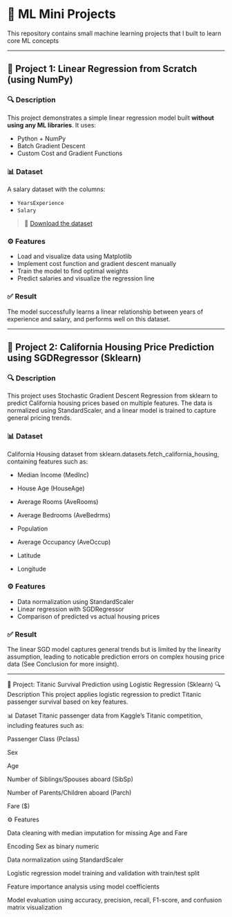 # 🧠 ML Mini Projects

This repository contains small machine learning projects that I built to learn core ML concepts

---

## 📌 Project 1: Linear Regression from Scratch (using NumPy)

### 🔍 Description
This project demonstrates a simple linear regression model built **without using any ML libraries**. It uses:

- Python + NumPy
- Batch Gradient Descent
- Custom Cost and Gradient Functions

### 📊 Dataset
A salary dataset with the columns:
- `YearsExperience`
- `Salary`

> 💾 [Download the dataset](https://www.kaggle.com/datasets/abhishek14398/salary-dataset-simple-linear-regression)

### ⚙️ Features
- Load and visualize data using Matplotlib
- Implement cost function and gradient descent manually
- Train the model to find optimal weights
- Predict salaries and visualize the regression line

### ✅ Result
The model successfully learns a linear relationship between years of experience and salary, and performs well on this dataset. 

---

## 📌 Project 2: California Housing Price Prediction using SGDRegressor (Sklearn)

### 🔍 Description
This project uses Stochastic Gradient Descent Regression from sklearn to predict California housing prices based on multiple features. The data is normalized using StandardScaler, and a linear model is trained to capture general pricing trends.


### 📊 Dataset
California Housing dataset from sklearn.datasets.fetch_california_housing, containing features such as:

- Median Income (MedInc)

- House Age (HouseAge)

- Average Rooms (AveRooms)

- Average Bedrooms (AveBedrms)

- Population

- Average Occupancy (AveOccup)

- Latitude

- Longitude

### ⚙️ Features
- Data normalization using StandardScaler
- Linear regression with SGDRegressor
- Comparison of predicted vs actual housing prices

### ✅ Result
The linear SGD model captures general trends but is limited by the linearity assumption, leading to noticable prediction errors on complex housing price data (See Conclusion for more insight).

---

📌 Project: Titanic Survival Prediction using Logistic Regression (Sklearn)
🔍 Description
This project applies logistic regression to predict Titanic passenger survival based on key features. 

📊 Dataset
Titanic passenger data from Kaggle’s Titanic competition, including features such as:

Passenger Class (Pclass)

Sex

Age

Number of Siblings/Spouses aboard (SibSp)

Number of Parents/Children aboard (Parch)

Fare ($)

⚙️ Features

Data cleaning with median imputation for missing Age and Fare

Encoding Sex as binary numeric

Data normalization using StandardScaler

Logistic regression model training and validation with train/test split

Feature importance analysis using model coefficients

Model evaluation using accuracy, precision, recall, F1-score, and confusion matrix visualization
